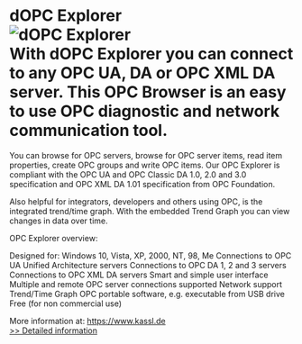 # dOPC Explorer<br />![dOPC Explorer](https://mycommerce.akamaized.net/api/pimages/P183720/BIG/183720.PNG)<br />With dOPC Explorer you can connect to any OPC UA, DA or OPC XML DA server. This OPC Browser is an easy to use OPC diagnostic and network communication tool.

You can browse for OPC servers, browse for OPC server items, read item properties, create OPC groups and write OPC items. Our OPC Explorer is compliant with the OPC UA and OPC Classic DA 1.0, 2.0 and 3.0 specification and OPC XML DA 1.01 specification from OPC Foundation.

Also helpful for integrators, developers and others using OPC, is the integrated trend/time graph. With the embedded Trend Graph you can view changes in data over time.


OPC Explorer overview:


Designed for: Windows 10, Vista, XP, 2000, NT, 98, Me
Connections to OPC UA Unified Architecture servers
Connections to OPC DA 1, 2 and 3 servers
Connections to OPC XML DA servers
Smart and simple user interface
Multiple and remote OPC server connections supported
Network support
Trend/Time Graph
OPC portable software, e.g. executable from USB drive
Free (for non commercial use)


More information at: https://www.kassl.de<br />[>> Detailed information](https://secure.shareit.com/shareit/product.html?productid=183720&affiliateid=200057808)